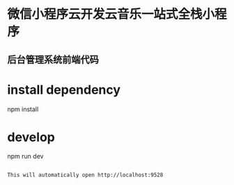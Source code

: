 # 微信小程序云开发云音乐一站式全栈小程序
## 后台管理系统前端代码


# install dependency
npm install

# develop
npm run dev
```

This will automatically open http://localhost:9528
